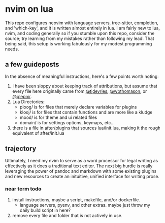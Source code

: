 # nvim on lua  

This repo configures neovim with language servers, tree-sitter, completion, and 'which-key', and it is written almost entirely in lua. I am fairly new to lua, nvim, and coding generally so if you stumble upon this repo, consider the source; try learning from my mistakes rather than following my lead. That being said, this setup is working fabulously for my modest programming needs.

## a few guideposts  

In the absence of meaningful instructions, here's a few points worth noting:  
1. I have been sloppy about keeping track of attributions, but assume that every file here originally came from [@tjdevries](github.com/tjdevries), [@wbthomason](github.com/wbthomason), or [@glepnir](github.com/glepnir).  
2. Lua Directories:  
    - ploog/ is for files that merely declare variables for plugins
    - klooj/ is for files that contain functions and are more like a kludge
    - mood/ is for theme and ui related files
    - domain/ is for settings options, keymaps, etc...   
3. there is a file in after/plugins that sources lua/init.lua, making it the rough equivalent of after/init.lua

## trajectory  

Ultimately, I need my nvim to serve as a word processor for legal writing as effectively as it does a traditional text editor. The next big hurdle is really leveraging the power of pandoc and markdown with some existing plugins and new resources to create an inituitive, unified interface for writing prose.  

### near term todo  

1. install instructions, maybe a script, makefile, and/or dockerfile.  
    - language servers, pyenv, and other extras. maybe just throw my daily build script in here?  
2. remove every file and folder that is not actively in use.
